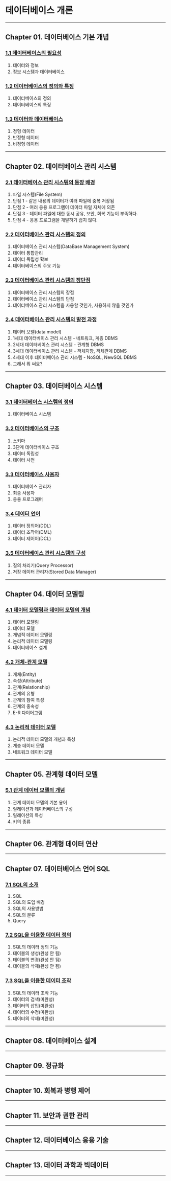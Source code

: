 

# 데이터베이스 개론

---

## Chapter 01. 데이터베이스 기본 개념

### <a href="Chapter 01. 데이터베이스 기본 개념/1.1 데이터베이스의 필요성.md" target="_blank">1.1 데이터베이스의 필요성</a>
1) 데이터와 정보
2) 정보 시스템과 데이터베이스

### <a href="Chapter 01. 데이터베이스 기본 개념/1.2 데이터베이스의 정의와 특징.md" target="_blank">1.2 데이터베이스의 정의와 특징</a>
1) 데이터베이스의 정의
2) 데이터베이스의 특징

### <a href="Chapter 01. 데이터베이스 기본 개념/1.3 데이터와 데이터베이스.md" target="_blank">1.3 데이터와 데이터베이스</a>
1) 정형 데이터
2) 반정형 데이터
3) 비정형 데이터

---

## Chapter 02. 데이터베이스 관리 시스템

### <a href="Chapter 02. 데이터베이스 관리 시스템/2.1 데이터베이스 관리 시스템의 등장 배경.md" target="_blank">2.1 데이터베이스 관리 시스템의 등장 배경</a>
1) 파일 시스템(File System)
2) 단점 1 - 같은 내용의 데이터가 여러 파일에 중복 저장됨
3) 단점 2 - 여러 응용 프로그램이 데이터 파일 자체에 의존
4) 단점 3 - 데이터 파일에 대한 동시 공유, 보안, 회복 기능이 부족하다.
5) 단점 4 - 응용 프로그램을 개발하기 쉽지 않다.

### <a href="Chapter 02. 데이터베이스 관리 시스템/2.2 데이터베이스 관리 시스템의 정의.md" target="_blank">2.2 데이터베이스 관리 시스템의 정의</a>
1) 데이터베이스 관리 시스템(DataBase Management System)
2) 데이터 통합관리
3) 데이터 독립성 확보
4) 데이터베이스의 주요 기능

### <a href="Chapter 02. 데이터베이스 관리 시스템/2.3 데이터베이스 관리 시스템의 장단점.md" target="_blank">2.3 데이터베이스 관리 시스템의 장단점</a>
1) 데이터베이스 관리 시스템의 장점
2) 데이터베이스 관리 시스템의 단점
3) 데이터베이스 관리 시스템을 사용할 것인가, 사용하지 않을 것인가

### <a href="Chapter 02. 데이터베이스 관리 시스템/2.4 데이터베이스 관리 시스템의 발전 과정.md" target="_blank">2.4 데이터베이스 관리 시스템의 발전 과정</a>
1) 데이터 모델(data model)
2) 1세대 데이터베이스 관리 시스템 - 네트워크, 계층 DBMS
3) 2세대 데이터베이스 관리 시스템 - 관계형 DBMS
4) 3세대 데이터베이스 관리 시스템 - 객체지향, 객체관계 DBMS
5) 4세대 이후 데이터베이스 관리 시스템 - NoSQL, NewSQL DBMS
6) 그래서 뭐 써요?

---

## Chapter 03. 데이터베이스 시스템

### <a href="Chapter 03. 데이터베이스 시스템/3.1 데이터베이스 시스템의 정의.md" target="_blank">3.1 데이터베이스 시스템의 정의</a>
1) 데이터베이스 시스템

### <a href="Chapter 03. 데이터베이스 시스템/3.2 데이터베이스의 구조.md" target="_blank">3.2 데이터베이스의 구조</a>
1) 스키마
2) 3단계 데이터베이스 구조
3) 데이터 독립성
4) 데이터 사전

### <a href="Chapter 03. 데이터베이스 시스템/3.3 데이터베이스 사용자.md" target="_blank">3.3 데이터베이스 사용자</a>
1) 데이터베이스 관리자
2) 최종 사용자
3) 응용 프로그래머

### <a href="Chapter 03. 데이터베이스 시스템/3.4 데이터 언어.md" target="_blank">3.4 데이터 언어</a>
1) 데이터 정의어(DDL)
2) 데이터 조작어(DML)
3) 데이터 제어어(DCL)

### <a href="Chapter 03. 데이터베이스 시스템/3.5 데이터베이스 관리 시스템의 구성.md" target="_blank">3.5 데이터베이스 관리 시스템의 구성</a>
1) 질의 처리기(Query Processor)
2) 저장 데이터 관리자(Stored Data Manager)

---

## Chapter 04. 데이터 모델링

### <a href="Chapter 04. 데이터 모델링/4.1 데이터 모델링과 데이터 모델의 개념.md" target="_blank">4.1 데이터 모델링과 데이터 모델의 개념</a>
1) 데이터 모델링
2) 데이터 모델
3) 개념적 데이터 모델링
4) 논리적 데이터 모델링
5) 데이터베이스 설계

### <a href="Chapter 04. 데이터 모델링/4.2 개체-관계 모델.md" target="_blank">4.2 개체-관계 모델</a>
1) 개체(Entity)
2) 속성(Attribute)
3) 관계(Relationship)
4) 관계의 유형
5) 관계의 참여 특성
6) 관계의 종속성
7) E-R 다이어그램

### <a href="Chapter 04. 데이터 모델링/4.3 논리적 데이터 모델.md" target="_blank">4.3 논리적 데이터 모델</a>
1) 논리적 데이터 모델의 개념과 특성
2) 계층 데이터 모델
3) 네트워크 데이터 모델

---

## Chapter 05. 관계형 데이터 모델

### <a href="Chapter 05. 관계 데이터 모델/5.1 관계 데이터 모델의 개념.md" target="_blank">5.1 관계 데이터 모델의 개념</a>
1) 관계 데이터 모델의 기본 용어
2) 릴레이션과 데이터베이스의 구성
3) 릴레이션의 특성
4) 키의 종류

---

## Chapter 06. 관계형 데이터 연산

---

## Chapter 07. 데이터베이스 언어 SQL
### <a href="Chapter 07. 데이터베이스 언어 SQL/7.1 SQL의 소개.md" target="_blank">7.1 SQL의 소개</a>
1) SQL
2) SQL의 도입 배경
3) SQL의 사용방법
4) SQL의 분류
5) Query

### <a href="Chapter 07. 데이터베이스 언어 SQL/7.2 SQL을 이용한 데이터 정의.md" target="_blank">7.2 SQL을 이용한 데이터 정의</a>
1) SQL의 데이터 정의 기능
2) 테이블의 생성(완성 안 됨)
3) 테이블의 변경(완성 안 됨)
4) 테이블의 삭제(완성 안 됨)

### <a href="Chapter 07. 데이터베이스 언어 SQL/7.3 SQL을 이용한 데이터 조작.md" target="_blank">7.3 SQL을 이용한 데이터 조작</a>
1) SQL의 데이터 조작 기능
2) 데이터의 검색(미완성)
3) 데이터의 삽입(미완성)
4) 데이터의 수정(미완성)
5) 데이터의 삭제(미완성)

---

## Chapter 08. 데이터베이스 설계

---

## Chapter 09. 정규화

---

## Chapter 10. 회복과 병행 제어

---

## Chapter 11. 보안과 권한 관리

---

## Chapter 12. 데이터베이스 응용 기술

---

## Chapter 13. 데이터 과학과 빅데이터

---